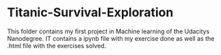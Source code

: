 # Titanic-Survival-Exploration
This folder contains my first project in Machine learning of the Udacitys Nanodegree. 
IT contains a ipynb file with my exercise done as well as the .html file with the exercises solved. 
